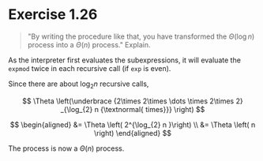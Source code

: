 # Exercise 1.26

> "By writing the procedure like that, you have transformed the $\Theta(\log n)$ process into a $\Theta(n)$ process." Explain.

As the interpreter first evaluates the subexpressions, it will evaluate the `expmod` twice in each recursive call (if `exp` is even).

Since there are about $\log_{2} n$ recursive calls,

$$
\Theta \left(\underbrace {2\times 2\times \dots \times 2\times 2} _{\log_{2} n {\textnormal{ times}}} \right)
$$

$$
\begin{aligned}
&= \Theta \left( 2^{\log_{2} n }\right) \\
&= \Theta \left( n \right)
\end{aligned}
$$

The process is now a $\Theta(n)$ process.

